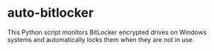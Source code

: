 # auto-bitlocker
This Python script monitors BitLocker encrypted drives on Windows systems and automatically locks them when they are not in use.
